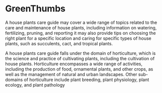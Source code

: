 # GreenThumbs

A house plants care guide may cover a wide range of topics related to the care and maintenance of house plants, including information on watering, fertilizing, pruning, and reporting it may also provide tips on choosing the right plant for a specific location and caring for specific types of house plants, such as succulents, cact, and tropical plants. 

A house plants care guide falls under the domain of horticulture, which is the science and practice of cultivating plants, including the cultivation of house plants. Horticulture encompasses a wide range of activities, including the production of food, ornamental plants, and other crops, as well as the management of natural and urban landscapes. Other sub-domains of horticulture include plant breeding, plant physiology, plant ecology, and plant pathology
